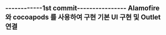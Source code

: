 ------------1st commit----------------
Alamofire 와 cocoapods 를 사용하여 구현
기본 UI 구현 및 Outlet 연결
--------------------------------------
